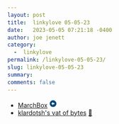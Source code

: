 ```yaml
---
layout: post
title:  linkylove 05-05-23
date:   2023-05-05 07:21:18 -0400
author: joe jenett
category:
  -  linkylove
permalink: /linkylove-05-05-23/
slug: linkylove-05-05-23
summary: 
comments: false
---
```

<ul class="linkylove">
	<li><a title="Zacky Ma" href="https://marchbox.com/">MarchBox</a> <a class="normaltext" title="source" href="https://whimsical.club/"><img src="/images/left-arrow.png" alt="" width="18"></a></li>
	<li><a title="klardotsh's vat of bytes" href="https://klar.sh/">klardotsh's vat of bytes</a> <a href="https://pinboard.in/u:floehopper">📌</a></li>
</ul>
<a style="display:none;" href="https://brid.gy/publish/mastodon"><small>(cross-posted to mastodon)</small></a>